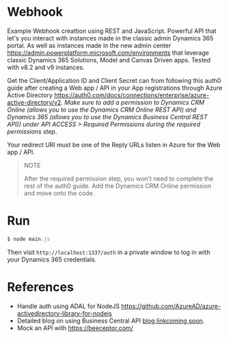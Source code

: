 # Webhook
Example Webhook creattion using REST and JavaScript. Powerful API that let's you interact with instances made in the classic admin Dynamics 365 portal. As well as instances made in the new admin center https://admin.powerplatform.microsoft.com/environments that leverage classic Dynamics 365 Solutions, Model and Canvas Driven apps. Tested with v8.2 and v9 instances.

Get the Client/Application ID and Client Secret can from following this auth0 guide after creating a Web app / API in your App registrations through Azure Active Directory https://auth0.com/docs/connections/enterprise/azure-active-directory/v2. *Make sure to add a permission to Dynamics CRM Online (allows you to use the Dynamics CRM Online REST API) and Dynamics 365 (allows you to use the Dynamics Business Central REST API)) under API ACCESS > Required Permissions during the required permissions step*.

Your redirect URI must be one of the Reply URLs listen in Azure for the Web app / API.

> NOTE
>
> After the required permission step, you won't need to complete the rest of the auth0 guide. Add the Dynamics CRM Online permission and move onto the code.

# Run
```js
$ node main.js
```
 Then visit `http://localhost:1337/auth` in a private window to log in with your Dynamics 365 credentials.

# References

- Handle auth using ADAL for NodeJS https://github.com/AzureAD/azure-activedirectory-library-for-nodejs
- Detailed blog on using Business Central API [blog linkcoming soon](http://example.net/).
- Mock an API with https://beeceptor.com/

